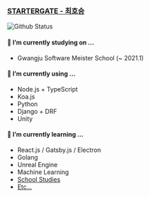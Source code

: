 ### [STARTERGATE - 최호승](https://startergate.dev)

![Github Status](https://github-readme-stats.vercel.app/api?username=startergate&show_icons=true&count_private=true&theme=tokyonight)
<!--
- 🔭 I’m currently working on ...
- 🌱 I’m currently learning ...
- 👯 I’m looking to collaborate on ...
- 🤔 I’m looking for help with ...
- 💬 Ask me about ...
- 📫 How to reach me: ...
-->

#### 🏫 I’m currently studying on ...
* Gwangju Software Meister School (~ 2021.1)

#### 🔭 I’m currently using ...
* Node.js + TypeScript
* Koa.js
* Python
* Django + DRF
* Unity

#### 🌱 I’m currently learning ...
* React.js / Gatsby.js / Electron
* Golang
* Unreal Engine
* Machine Learning
* [School Studies](https://github.com/startergate-learns-stuff)
* [Etc...](https://github.com/startergate-weekly)
